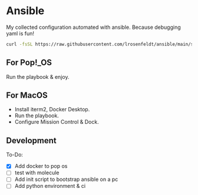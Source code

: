 # Ansible

My collected configuration automated with ansible. Because debugging yaml is fun!

```bash
curl -fsSL https://raw.githubusercontent.com/lrosenfeldt/ansible/main/scripts/ansible-init | /bin/sh -s
```

## For Pop!\_OS

Run the playbook & enjoy.

## For MacOS

- Install iterm2, Docker Desktop.
- Run the playbook.
- Configure Mission Control & Dock.

## Development

To-Do:
- [x] Add docker to pop os
- [ ] test with molecule
- [ ] Add init script to bootstrap ansible on a pc
- [ ] Add python environment & ci

